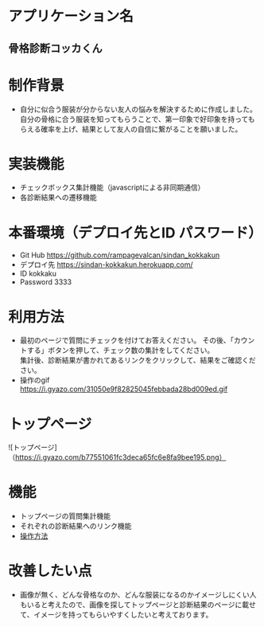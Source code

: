 # アプリケーション名
## 骨格診断コッカくん


# 制作背景
- 自分に似合う服装が分からない友人の悩みを解決するために作成しました。  
自分の骨格に合う服装を知ってもらうことで、第一印象で好印象を持ってもらえる確率を上げ、結果として友人の自信に繋がることを願いました。

# 実装機能
- チェックボックス集計機能（javascriptによる非同期通信）
- 各診断結果への遷移機能


# 本番環境（デプロイ先とID パスワード）
- Git Hub https://github.com/rampagevalcan/sindan_kokkakun
- デプロイ先 https://sindan-kokkakun.herokuapp.com/
- ID kokkaku 
- Password 3333


# 利用方法
- 最初のページで質問にチェックを付けてお答えください。  その後、「カウントする」ボタンを押して、チェック数の集計をしてください。  
集計後、診断結果が書かれてあるリンクをクリックして、結果をご確認ください。
- 操作のgif　https://i.gyazo.com/31050e9f82825045febbada28bd009ed.gif


# トップページ
 ![トップページ]（https://i.gyazo.com/b77551061fc3deca65fc6e8fa9bee195.png）


# 機能
- トップページの質問集計機能
- それぞれの診断結果へのリンク機能
- [操作方法](https://i.gyazo.com/31050e9f82825045febbada28bd009ed.gif)


# 改善したい点
- 画像が無く、どんな骨格なのか、どんな服装になるのかイメージしにくい人もいると考えたので、画像を探してトップページと診断結果のページに載せて、イメージを持ってもらいやすくしたいと考えております。
